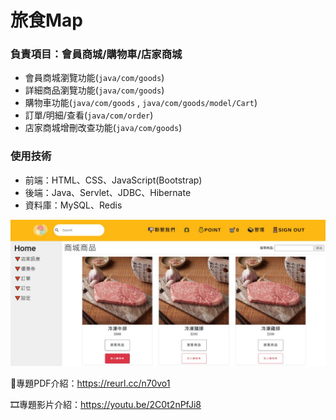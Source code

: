 # 旅食Map
### 負責項目：會員商城/購物車/店家商城

* 會員商城瀏覽功能(`java/com/goods`)
* 詳細商品瀏覽功能(`java/com/goods`)
* 購物車功能(`java/com/goods` , `java/com/goods/model/Cart`)
* 訂單/明細/查看(`java/com/order`)
* 店家商城增刪改查功能(`java/com/goods`)

### 使用技術
* 前端：HTML、CSS、JavaScript(Bootstrap)
* 後端：Java、Servlet、JDBC、Hibernate
* 資料庫：MySQL、Redis

![](Member_goods.jpg) 


🔗專題PDF介紹：https://reurl.cc/n70vo1

🎞專題影片介紹：https://youtu.be/2C0t2nPfJi8


